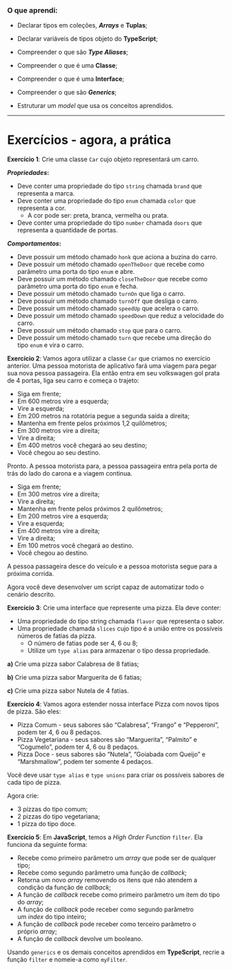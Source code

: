 ### O que aprendi:

- Declarar tipos em coleções, ***Arrays*** e **Tuplas**;

- Declarar variáveis de tipos objeto do **TypeScript**;

- Compreender o que são ***Type Aliases***;

- Compreender o que é uma **Classe**;

- Compreender o que é uma **Interface**;

- Compreender o que são ***Generics***;

- Estruturar um *model* que usa os conceitos aprendidos.

---

# Exercícios - agora, a prática

**Exercício 1**: Crie uma classe `Car` cujo objeto representará um carro.

***Propriedades*:**

- Deve conter uma propriedade do tipo `string` chamada `brand` que representa a marca.
- Deve conter uma propriedade do tipo `enum` chamada `color` que representa a cor.
  - A cor pode ser: preta, branca, vermelha ou prata.
- Deve conter uma propriedade do tipo `number` chamada `doors` que representa a quantidade de portas.

***Comportamentos*:**

- Deve possuir um método chamado `honk` que aciona a buzina do carro.
- Deve possuir um método chamado `openTheDoor` que recebe como parâmetro uma porta do tipo `enum` e abre.
- Deve possuir um método chamado `closeTheDoor` que recebe como parâmetro uma porta do tipo `enum` e fecha.
- Deve possuir um método chamado `turnOn` que liga o carro.
- Deve possuir um método chamado `turnOff` que desliga o carro.
- Deve possuir um método chamado `speedUp` que acelera o carro.
- Deve possuir um método chamado `speedDown` que reduz a velocidade do carro.
- Deve possuir um método chamado `stop` que para o carro.
- Deve possuir um método chamado `turn` que recebe uma direção do tipo `enum` e vira o carro.

**Exercício 2**: Vamos agora utilizar a classe `Car` que criamos no exercício anterior. Uma pessoa motorista de aplicativo fará uma viagem para pegar sua nova pessoa passageira. Ela então entra em seu volkswagen gol prata de 4 portas, liga seu carro e começa o trajeto:

- Siga em frente;
- Em 600 metros vire a esquerda;
- Vire a esquerda;
- Em 200 metros na rotatória pegue a segunda saída a direita;
- Mantenha em frente pelos próximos 1,2 quilômetros;
- Em 300 metros vire a direita;
- Vire a direita;
- Em 400 metros você chegará ao seu destino;
- Você chegou ao seu destino.

Pronto. A pessoa motorista para, a pessoa passageira entra pela porta de trás do lado do carona e a viagem continua.

- Siga em frente;
- Em 300 metros vire a direita;
- Vire a direita;
- Mantenha em frente pelos próximos 2 quilômetros;
- Em 200 metros vire a esquerda;
- Vire a esquerda;
- Em 400 metros vire a direita;
- Vire a direita;
- Em 100 metros você chegará ao destino.
- Você chegou ao destino.

A pessoa passageira desce do veículo e a pessoa motorista segue para a próxima corrida.

Agora você deve desenvolver um script capaz de automatizar todo o cenário descrito.

**Exercício 3**: Crie uma interface que represente uma pizza. Ela deve conter:

- Uma propriedade do tipo string chamada `flavor` que representa o sabor.
- Uma propriedade chamada `slices` cujo tipo é a união entre os possíveis números de fatias da pizza.
  - O número de fatias pode ser 4, 6 ou 8;
  - Utilize um `type alias` para armazenar o tipo dessa propriedade.

**a)** Crie uma pizza sabor Calabresa de 8 fatias;

**b)** Crie uma pizza sabor Marguerita de 6 fatias;

**c)** Crie uma pizza sabor Nutela de 4 fatias.

**Exercício 4**: Vamos agora estender nossa interface Pizza com novos tipos de pizza. São eles:

- Pizza Comum - seus sabores são “Calabresa”, “Frango” e “Pepperoni”, podem ter 4, 6 ou 8 pedaços.
- Pizza Vegetariana - seus sabores são “Marguerita”, “Palmito” e “Cogumelo”, podem ter 4, 6 ou 8 pedaços.
- Pizza Doce - seus sabores são “Nutela”, “Goiabada com Queijo” e “Marshmallow”, podem ter somente 4 pedaços.

Você deve usar `type alias` e `type unions` para criar os possíveis sabores de cada tipo de pizza.

Agora crie:

- 3 pizzas do tipo comum;
- 2 pizzas do tipo vegetariana;
- 1 pizza do tipo doce.

**Exercício 5**: Em **JavaScript**, temos a *High Order Function* `filter`. Ela funciona da seguinte forma:

- Recebe como primeiro parâmetro um *array* que pode ser de qualquer tipo;
- Recebe como segundo parâmetro uma função de *callback*;
- Retorna um novo *array* removendo os itens que não atendem a condição da função de *callback*;
- A função de *callback* recebe como primeiro parâmetro um item do tipo do *array*;
- A função de *callback* pode receber como segundo parâmetro um *index* do tipo inteiro;
- A função de *callback* pode receber como terceiro parâmetro o próprio *array*;
- A função de *callback* devolve um booleano.

Usando `generics` e os demais conceitos aprendidos em **TypeScript**, recrie a função `filter` e nomeie-a como `myFilter`.
